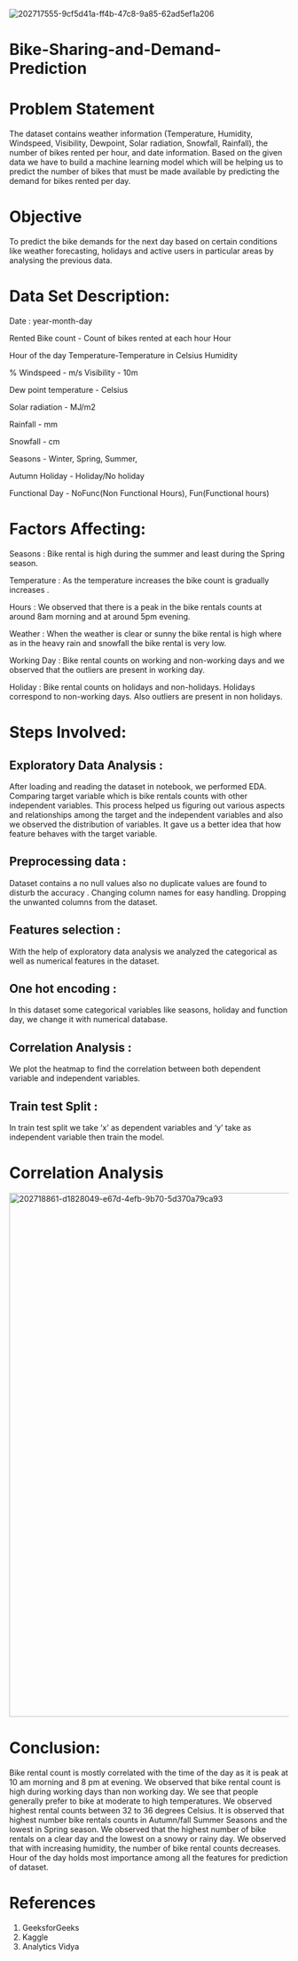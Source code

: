 ![202717555-9cf5d41a-ff4b-47c8-9a85-62ad5ef1a206](https://user-images.githubusercontent.com/111070329/211984610-09d1b583-8c80-41f8-bc13-25f21a03c98b.png)

# Bike-Sharing-and-Demand-Prediction

# Problem Statement

The dataset contains weather information (Temperature, Humidity, Windspeed, Visibility, Dewpoint, Solar radiation, Snowfall, Rainfall), the number of bikes rented per hour, and date information. Based on the given data we have to build a machine learning model which will be helping us to predict the number of bikes that must be made available by predicting the demand for bikes rented per day.

# Objective

To predict the bike demands for the next day based on certain conditions like weather forecasting, holidays and active users in particular areas by analysing the previous data.

# Data Set Description:

Date : year-month-day 

Rented Bike count - Count of bikes rented at each hour Hour 

Hour of the day Temperature-Temperature in Celsius Humidity 

% Windspeed - m/s Visibility - 10m 

Dew point temperature - Celsius 

Solar radiation - MJ/m2 

Rainfall - mm 

Snowfall - cm 

Seasons - Winter, Spring, Summer, 

Autumn Holiday - Holiday/No holiday 

Functional Day - NoFunc(Non Functional Hours), Fun(Functional hours)

# Factors Affecting:

Seasons : Bike rental is high during the summer and least during the Spring season.

Temperature : As the temperature increases the bike count is gradually increases .

Hours : We observed that there is a peak in the bike rentals counts at around 8am morning and at around 5pm evening.

Weather : When the weather is clear or sunny the bike rental is high where as in the heavy rain and snowfall the bike rental is very low.

Working Day : Bike rental counts on working and non-working days and we observed that the outliers are present in working day.

Holiday : Bike rental counts on holidays and non-holidays. Holidays correspond to non-working days. Also outliers are present in non holidays.

# Steps Involved:

## Exploratory Data Analysis :
After loading and reading the dataset in notebook, we performed EDA. Comparing target variable which is bike rentals counts with other independent variables. This process helped us figuring out various aspects and relationships among the target and the independent variables and also we observed the distribution of variables. It gave us a better idea that how feature behaves with the target variable.

## Preprocessing data :
Dataset contains a no null values also no duplicate values are found to disturb the accuracy . Changing column names for easy handling. Dropping the unwanted columns from the dataset.

## Features selection :
With the help of exploratory data analysis we analyzed the categorical as well as numerical features in the dataset.

## One hot encoding : 
In this dataset some categorical variables like seasons, holiday and function day, we change it with numerical database.

## Correlation Analysis : 
We plot the heatmap to find the correlation between both dependent variable and independent variables.

## Train test Split : 
In train test split we take ‘x’ as dependent variables and ‘y’ take as independent variable then train the model.


# Correlation Analysis

<img width="943" alt="202718861-d1828049-e67d-4efb-9b70-5d370a79ca93" src="https://user-images.githubusercontent.com/111070329/211995443-5a89384a-86fd-40b6-97d0-0942832b2ac3.png">



# Conclusion:

Bike rental count is mostly correlated with the time of the day as it is peak at 10 am morning and 8 pm at evening. We observed that bike rental count is high during working days than non working day. We see that people generally prefer to bike at moderate to high temperatures. We observed highest rental counts between 32 to 36 degrees Celsius. It is observed that highest number bike rentals counts in Autumn/fall Summer Seasons and the lowest in Spring season. We observed that the highest number of bike rentals on a clear day and the lowest on a snowy or rainy day. We observed that with increasing humidity, the number of bike rental counts decreases. Hour of the day holds most importance among all the features for prediction of dataset.

# References

1. GeeksforGeeks
2. Kaggle
3. Analytics Vidya

